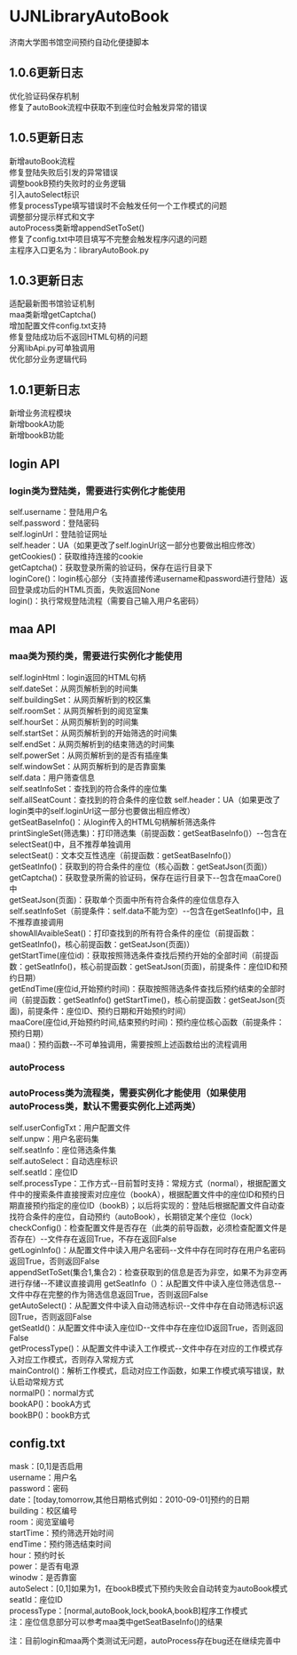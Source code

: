 # UJNLibraryAutoBook
 济南大学图书馆空间预约自动化便捷脚本
 ## 1.0.6更新日志
 优化验证码保存机制      
 修复了autoBook流程中获取不到座位时会触发异常的错误     
 ## 1.0.5更新日志     
 新增autoBook流程     
 修复登陆失败后引发的异常错误       
 调整bookB预约失败时的业务逻辑      
 引入autoSelect标识      
 修复processType填写错误时不会触发任何一个工作模式的问题      
 调整部分提示样式和文字        
 autoProcess类新增appendSetToSet()      
 修复了config.txt中项目填写不完整会触发程序闪退的问题     
 主程序入口更名为：libraryAutoBook.py      
 ## 1.0.3更新日志     
 适配最新图书馆验证机制      
 maa类新增getCaptcha()     
 增加配置文件config.txt支持   
 修复登陆成功后不返回HTML句柄的问题        
 分离libApi.py可单独调用     
 优化部分业务逻辑代码   
 ## 1.0.1更新日志
 新增业务流程模块         
 新增bookA功能    
 新增bookB功能     
 ## login API    
 ### login类为登陆类，需要进行实例化才能使用   
 self.username：登陆用户名   
 self.password：登陆密码    
 self.loginUrl：登陆验证网址   
 self.header：UA（如果更改了self.loginUrl这一部分也要做出相应修改）   
 getCookies()：获取维持连接的cookie   
 getCaptcha()：获取登录所需的验证码，保存在运行目录下   
 loginCore()：login核心部分（支持直接传递username和password进行登陆）返回登录成功后的HTML页面，失败返回None   
 login()：执行常规登陆流程（需要自己输入用户名密码）   
 ## maa API   
 ### maa类为预约类，需要进行实例化才能使用   
 self.loginHtml：login返回的HTML句柄   
 self.dateSet：从网页解析到的时间集   
 self.buildingSet：从网页解析到的校区集   
 self.roomSet：从网页解析到的阅览室集   
 self.hourSet：从网页解析到的时间集   
 self.startSet：从网页解析到的开始筛选的时间集   
 self.endSet：从网页解析到的结束筛选的时间集   
 self.powerSet：从网页解析到的是否有插座集   
 self.windowSet：从网页解析到的是否靠窗集   
 self.data：用户筛查信息   
 self.seatInfoSet：查找到的符合条件的座位集   
 self.allSeatCount：查找到的符合条件的座位数
 self.header：UA（如果更改了login类中的self.loginUrl这一部分也要做出相应修改）   
 getSeatBaseInfo()：从login传入的HTML句柄解析筛选条件   
 printSingleSet(筛选集)：打印筛选集（前提函数：getSeatBaseInfo()）--包含在selectSeat()中，且不推荐单独调用   
 selectSeat()：文本交互性选座（前提函数：getSeatBaseInfo()）   
 getSeatInfo()：获取到的符合条件的座位（核心函数：getSeatJson(页面)）   
 getCaptcha()：获取登录所需的验证码，保存在运行目录下--包含在maaCore()中       
 getSeatJson(页面)：获取单个页面中所有符合条件的座位信息存入self.seatInfoSet（前提条件：self.data不能为空）--包含在getSeatInfo()中，且不推荐直接调用   
 showAllAvaibleSeat()：打印查找到的所有符合条件的座位（前提函数：getSeatInfo()，核心前提函数：getSeatJson(页面)）   
 getStartTime(座位id)：获取按照筛选条件查找后预约开始的全部时间（前提函数：getSeatInfo()，核心前提函数：getSeatJson(页面)，前提条件：座位ID和预约日期）   
 getEndTime(座位id,开始预约时间)：获取按照筛选条件查找后预约结束的全部时间（前提函数：getSeatInfo() getStartTime()，核心前提函数：getSeatJson(页面)，前提条件：座位ID、预约日期和开始预约时间）   
 maaCore(座位id,开始预约时间,结束预约时间)：预约座位核心函数（前提条件：预约日期）   
 maa()：预约函数--不可单独调用，需要按照上述函数给出的流程调用   
 ### autoProcess   
 ### autoProcess类为流程类，需要实例化才能使用（如果使用autoProcess类，默认不需要实例化上述两类）   
 self.userConfigTxt：用户配置文件   
 self.unpw：用户名密码集   
 self.seatInfo：座位筛选条件集   
 self.autoSelect：自动选座标识   
 self.seatId：座位ID   
 self.processType：工作方式--目前暂时支持：常规方式（normal），根据配置文件中的搜索条件直接搜索对应座位（bookA），根据配置文件中的座位ID和预约日期直接预约指定的座位ID（bookB）；以后将实现的：登陆后根据配置文件自动查找符合条件的座位，自动预约（autoBook），长期锁定某个座位（lock）   
 checkConfig()：检查配置文件是否存在（此类的前导函数，必须检查配置文件是否存在）--文件存在返回True，不存在返回False   
 getLoginInfo()：从配置文件中读入用户名密码--文件中存在同时存在用户名密码返回True，否则返回False   
 appendSetToSet(集合1,集合2)：检查获取到的信息是否为非空，如果不为非空再进行存储--不建议直接调用
 getSeatInfo（）：从配置文件中读入座位筛选信息--文件中存在完整的作为筛选信息返回True，否则返回False   
 getAutoSelect()：从配置文件中读入自动筛选标识--文件中存在自动筛选标识返回True，否则返回False   
 getSeatId()：从配置文件中读入座位ID--文件中存在座位ID返回True，否则返回False   
 getProcessType()：从配置文件中读入工作模式--文件中存在对应的工作模式存入对应工作模式，否则存入常规方式   
 mainControl()：解析工作模式，启动对应工作函数，如果工作模式填写错误，默认启动常规方式   
 normalP()：normal方式   
 bookAP()：bookA方式   
 bookBP()：bookB方式   
 ## config.txt    
 mask：[0,1]是否启用      
 username：用户名       
 password：密码        
 date：[today,tomorrow,其他日期格式例如：2010-09-01]预约的日期        
 building：校区编号        
 room：阅览室编号         
 startTime：预约筛选开始时间       
 endTime：预约筛选结束时间       
 hour：预约时长       
 power：是否有电源         
 winodw：是否靠窗       
 autoSelect：[0,1]如果为1，在bookB模式下预约失败会自动转变为autoBook模式       
 seatId：座位ID     
 processType：[normal,autoBook,lock,bookA,bookB]程序工作模式   
 注：座位信息部分可以参考maa类中getSeatBaseInfo()的结果
 
 注：目前login和maa两个类测试无问题，autoProcess存在bug还在继续完善中   
